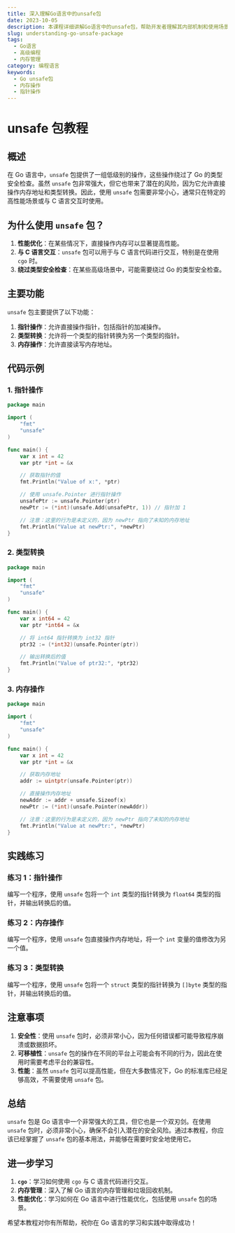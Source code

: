 ```yaml
---
title: 深入理解Go语言中的unsafe包
date: 2023-10-05
description: 本课程详细讲解Go语言中的unsafe包，帮助开发者理解其内部机制和使用场景，提升编程技能。
slug: understanding-go-unsafe-package
tags:
  - Go语言
  - 高级编程
  - 内存管理
category: 编程语言
keywords:
  - Go unsafe包
  - 内存操作
  - 指针操作
---
```


# unsafe 包教程

## 概述

在 Go 语言中，`unsafe` 包提供了一组低级别的操作，这些操作绕过了 Go 的类型安全检查。虽然 `unsafe` 包非常强大，但它也带来了潜在的风险，因为它允许直接操作内存地址和类型转换。因此，使用 `unsafe` 包需要非常小心，通常只在特定的高性能场景或与 C 语言交互时使用。

## 为什么使用 `unsafe` 包？

1. **性能优化**：在某些情况下，直接操作内存可以显著提高性能。
2. **与 C 语言交互**：`unsafe` 包可以用于与 C 语言代码进行交互，特别是在使用 `cgo` 时。
3. **绕过类型安全检查**：在某些高级场景中，可能需要绕过 Go 的类型安全检查。

## 主要功能

`unsafe` 包主要提供了以下功能：

1. **指针操作**：允许直接操作指针，包括指针的加减操作。
2. **类型转换**：允许将一个类型的指针转换为另一个类型的指针。
3. **内存操作**：允许直接读写内存地址。

## 代码示例

### 1. 指针操作

```go
package main

import (
    "fmt"
    "unsafe"
)

func main() {
    var x int = 42
    var ptr *int = &x

    // 获取指针的值
    fmt.Println("Value of x:", *ptr)

    // 使用 unsafe.Pointer 进行指针操作
    unsafePtr := unsafe.Pointer(ptr)
    newPtr := (*int)(unsafe.Add(unsafePtr, 1)) // 指针加 1

    // 注意：这里的行为是未定义的，因为 newPtr 指向了未知的内存地址
    fmt.Println("Value at newPtr:", *newPtr)
}
```

### 2. 类型转换

```go
package main

import (
    "fmt"
    "unsafe"
)

func main() {
    var x int64 = 42
    var ptr *int64 = &x

    // 将 int64 指针转换为 int32 指针
    ptr32 := (*int32)(unsafe.Pointer(ptr))

    // 输出转换后的值
    fmt.Println("Value of ptr32:", *ptr32)
}
```

### 3. 内存操作

```go
package main

import (
    "fmt"
    "unsafe"
)

func main() {
    var x int = 42
    var ptr *int = &x

    // 获取内存地址
    addr := uintptr(unsafe.Pointer(ptr))

    // 直接操作内存地址
    newAddr := addr + unsafe.Sizeof(x)
    newPtr := (*int)(unsafe.Pointer(newAddr))

    // 注意：这里的行为是未定义的，因为 newPtr 指向了未知的内存地址
    fmt.Println("Value at newPtr:", *newPtr)
}
```

## 实践练习

### 练习 1：指针操作

编写一个程序，使用 `unsafe` 包将一个 `int` 类型的指针转换为 `float64` 类型的指针，并输出转换后的值。

### 练习 2：内存操作

编写一个程序，使用 `unsafe` 包直接操作内存地址，将一个 `int` 变量的值修改为另一个值。

### 练习 3：类型转换

编写一个程序，使用 `unsafe` 包将一个 `struct` 类型的指针转换为 `[]byte` 类型的指针，并输出转换后的值。

## 注意事项

1. **安全性**：使用 `unsafe` 包时，必须非常小心，因为任何错误都可能导致程序崩溃或数据损坏。
2. **可移植性**：`unsafe` 包的操作在不同的平台上可能会有不同的行为，因此在使用时需要考虑平台的兼容性。
3. **性能**：虽然 `unsafe` 包可以提高性能，但在大多数情况下，Go 的标准库已经足够高效，不需要使用 `unsafe` 包。

## 总结

`unsafe` 包是 Go 语言中一个非常强大的工具，但它也是一个双刃剑。在使用 `unsafe` 包时，必须非常小心，确保不会引入潜在的安全风险。通过本教程，你应该已经掌握了 `unsafe` 包的基本用法，并能够在需要时安全地使用它。

## 进一步学习

1. **`cgo`**：学习如何使用 `cgo` 与 C 语言代码进行交互。
2. **内存管理**：深入了解 Go 语言的内存管理和垃圾回收机制。
3. **性能优化**：学习如何在 Go 语言中进行性能优化，包括使用 `unsafe` 包的场景。

希望本教程对你有所帮助，祝你在 Go 语言的学习和实践中取得成功！